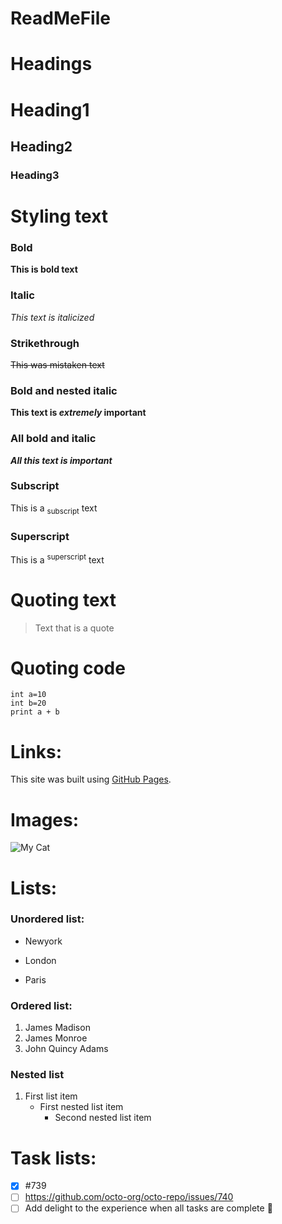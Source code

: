 # ReadMeFile

# Headings

# Heading1
## Heading2
### Heading3




# Styling text

### Bold
**This is bold text**

### Italic
_This text is italicized_

### Strikethrough
~~This was mistaken text~~

### Bold and nested italic
**This text is _extremely_ important**

### All bold and italic
***All this text is important***

### Subscript
This is a <sub>subscript</sub> text

### Superscript
This is a <sup>superscript</sup> text




# Quoting text
> Text that is a quote




# Quoting code
```
int a=10
int b=20
print a + b
```



# Links:
This site was built using [GitHub Pages](https://pages.github.com/).



# Images:
![My Cat](https://myoctocat.com/assets/images/base-octocat.svg)




# Lists:
### Unordered list:
- Newyork
* London
+ Paris
### Ordered list:
1. James Madison
2. James Monroe
3. John Quincy Adams
### Nested list
1. First list item
   - First nested list item
     - Second nested list item





# Task lists:
- [x] #739
- [ ] https://github.com/octo-org/octo-repo/issues/740
- [ ] Add delight to the experience when all tasks are complete :tada:
